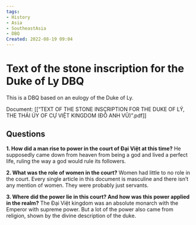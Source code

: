 ```yaml
---
tags:
- History
- Asia 
- SoutheastAsia
- DBQ
Created: 2022-08-19 09:04  
---
```

# Text of the stone inscription for the Duke of Ly DBQ 
This is a DBQ based on an eulogy of the Duke of Ly. 

Document:
[[“TEXT OF THE STONE INSCRIPTION FOR THE DUKE OF LÝ, THE THÁI ÚY OF CỰ VIỆT KINGDOM (ĐỖ ANH VŨ)”.pdf]]

## Questions
**1. How did a man rise to power in the court of Đại Việt at this time?**
He supposedly came down from heaven from being a god and lived a perfect life, ruling the way a god would rule its followers. 

**2. What was the role of women in the court?**
Women had little to no role in the court. Every single article in this document is masculine and there isn’t any mention of women. They were probably just servants. 

**3. Where did the power lie in this court? And how was this power applied in the realm?**
The Đại Việt kingdom was an absolute monarch with the Emperor with supreme power. But a lot of the power also came from religion, shown by the divine description of the duke.